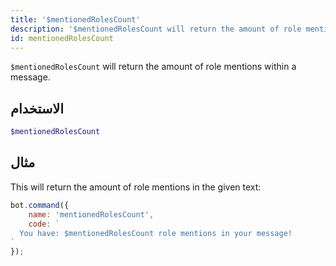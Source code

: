 ```yaml
---
title: '$mentionedRolesCount'
description: '$mentionedRolesCount will return the amount of role mentions within a message.'
id: mentionedRolesCount
---
```


`$mentionedRolesCount` will return the amount of role mentions within a message.

## الاستخدام

```php
$mentionedRolesCount
```

## مثال

This will return the amount of role mentions in the given text:

```javascript
bot.command({
    name: 'mentionedRolesCount',
    code: `
  You have: $mentionedRolesCount role mentions in your message!
`
});
```
